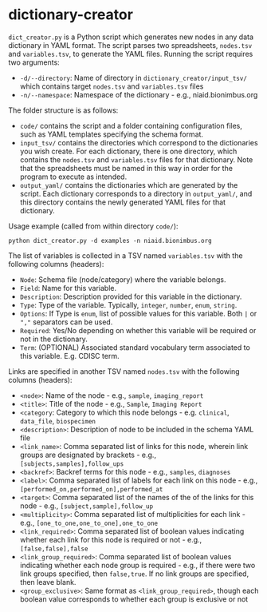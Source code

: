 # dictionary-creator

`dict_creator.py` is a Python script which generates new nodes in any data dictionary in YAML format. The script parses two spreadsheets, `nodes.tsv` and `variables.tsv`, to generate the YAML files. Running the script requires two arguments:

* `-d/--directory`: Name of directory in `dictionary_creator/input_tsv/` which contains target `nodes.tsv` and `variables.tsv` files
* `-n/--namespace`: Namespace of the dictionary - e.g., niaid.bionimbus.org

The folder structure is as follows:
* `code/` contains the script and a folder containing configuration files, such as YAML templates specifying the schema format.
* `input_tsv/` contains the directories which correspond to the dictionaries you wish create. For each dictionary, there is one directory, which contains the `nodes.tsv` and `variables.tsv` files for that dictionary. Note that the spreadsheets must be named in this way in order for the program to execute as intended.
* `output_yaml/` contains the dictionaries which are generated by the script. Each dictionary corresponds to a directory in `output_yaml/`, and this directory contains the newly generated YAML files for that dictionary.

Usage example (called from within directory `code/`):

```
python dict_creator.py -d examples -n niaid.bionimbus.org
```

The list of variables is collected in a TSV named `variables.tsv` with the following columns (headers):

* `Node`: Schema file (node/category) where the variable belongs.
* `Field`: Name for this variable.
* `Description`: Description provided for this variable in the dictionary.
* `Type`: Type of the variable. Typically, `integer`, `number`, `enum`, `string`.
* `Options`: If Type is `enum`, list of possible values for this variable. Both `|` or `","` separators can be used.
* `Required`: Yes/No depending on whether this variable will be required or not in the dictionary.
* `Term`: (OPTIONAL) Associated standard vocabulary term associated to this variable. E.g. CDISC term.

Links are specified in another TSV named `nodes.tsv` with the following columns (headers):

* `<node>`: Name of the node - e.g., `sample`, `imaging_report`
* `<title>`: Title of the node - e.g., `Sample`, `Imaging Report`
* `<category`: Category to which this node belongs - e.g. `clinical`, `data_file`, `biospecimen`
* `<description>`: Description of node to be included in the schema YAML file
* `<link_name>`: Comma separated list of links for this node, wherein link groups are designated by brackets - e.g., `[subjects,samples],follow_ups`
* `<backref>`: Backref terms for this node - e.g., `samples`, `diagnoses`
* `<label>`: Comma separated list of labels for each link on this node - e.g., `[performed_on,performed_on],performed_at`
* `<target>`: Comma separated list of the names of the of the links for this node - e.g., `[subject,sample],follow_up`
* `<multiplicity>`: Comma separated list of multiplicities for each link - e.g., `[one_to_one,one_to_one],one_to_one`
* `<link_required>`: Comma separated list of boolean values indicating whether each link for this node is required or not - e.g., `[false,false],false`
* `<link_group_required>`: Comma separated list of boolean values indicating whether each node group is required - e.g., if there were two link groups specified, then `false,true`. If no link groups are specified, then leave blank.
* `<group_exclusive>`: Same format as `<link_group_required>`, though each boolean value corresponds to whether each group is exclusive or not

